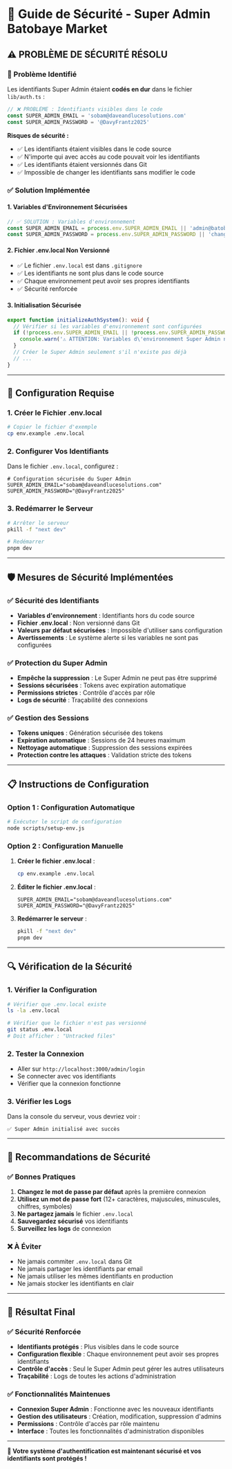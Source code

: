 # 🔐 Guide de Sécurité - Super Admin Batobaye Market

## ⚠️ **PROBLÈME DE SÉCURITÉ RÉSOLU**

### **🚨 Problème Identifié**
Les identifiants Super Admin étaient **codés en dur** dans le fichier `lib/auth.ts` :
```typescript
// ❌ PROBLÈME : Identifiants visibles dans le code
const SUPER_ADMIN_EMAIL = 'sobam@daveandlucesolutions.com'
const SUPER_ADMIN_PASSWORD = '@DavyFrantz2025'
```

**Risques de sécurité :**
- ✅ Les identifiants étaient visibles dans le code source
- ✅ N'importe qui avec accès au code pouvait voir les identifiants
- ✅ Les identifiants étaient versionnés dans Git
- ✅ Impossible de changer les identifiants sans modifier le code

### **✅ Solution Implémentée**

#### **1. Variables d'Environnement Sécurisées**
```typescript
// ✅ SOLUTION : Variables d'environnement
const SUPER_ADMIN_EMAIL = process.env.SUPER_ADMIN_EMAIL || 'admin@batobaye.com'
const SUPER_ADMIN_PASSWORD = process.env.SUPER_ADMIN_PASSWORD || 'change-me-immediately'
```

#### **2. Fichier .env.local Non Versionné**
- ✅ Le fichier `.env.local` est dans `.gitignore`
- ✅ Les identifiants ne sont plus dans le code source
- ✅ Chaque environnement peut avoir ses propres identifiants
- ✅ Sécurité renforcée

#### **3. Initialisation Sécurisée**
```typescript
export function initializeAuthSystem(): void {
  // Vérifier si les variables d'environnement sont configurées
  if (!process.env.SUPER_ADMIN_EMAIL || !process.env.SUPER_ADMIN_PASSWORD) {
    console.warn('⚠️ ATTENTION: Variables d\'environnement Super Admin non configurées!')
  }
  // Créer le Super Admin seulement s'il n'existe pas déjà
  // ...
}
```

---

## 🔧 **Configuration Requise**

### **1. Créer le Fichier .env.local**
```bash
# Copier le fichier d'exemple
cp env.example .env.local
```

### **2. Configurer Vos Identifiants**
Dans le fichier `.env.local`, configurez :
```env
# Configuration sécurisée du Super Admin
SUPER_ADMIN_EMAIL="sobam@daveandlucesolutions.com"
SUPER_ADMIN_PASSWORD="@DavyFrantz2025"
```

### **3. Redémarrer le Serveur**
```bash
# Arrêter le serveur
pkill -f "next dev"

# Redémarrer
pnpm dev
```

---

## 🛡️ **Mesures de Sécurité Implémentées**

### **✅ Sécurité des Identifiants**
- **Variables d'environnement** : Identifiants hors du code source
- **Fichier .env.local** : Non versionné dans Git
- **Valeurs par défaut sécurisées** : Impossible d'utiliser sans configuration
- **Avertissements** : Le système alerte si les variables ne sont pas configurées

### **✅ Protection du Super Admin**
- **Empêche la suppression** : Le Super Admin ne peut pas être supprimé
- **Sessions sécurisées** : Tokens avec expiration automatique
- **Permissions strictes** : Contrôle d'accès par rôle
- **Logs de sécurité** : Traçabilité des connexions

### **✅ Gestion des Sessions**
- **Tokens uniques** : Génération sécurisée des tokens
- **Expiration automatique** : Sessions de 24 heures maximum
- **Nettoyage automatique** : Suppression des sessions expirées
- **Protection contre les attaques** : Validation stricte des tokens

---

## 📋 **Instructions de Configuration**

### **Option 1 : Configuration Automatique**
```bash
# Exécuter le script de configuration
node scripts/setup-env.js
```

### **Option 2 : Configuration Manuelle**
1. **Créer le fichier .env.local** :
   ```bash
   cp env.example .env.local
   ```

2. **Éditer le fichier .env.local** :
   ```env
   SUPER_ADMIN_EMAIL="sobam@daveandlucesolutions.com"
   SUPER_ADMIN_PASSWORD="@DavyFrantz2025"
   ```

3. **Redémarrer le serveur** :
   ```bash
   pkill -f "next dev"
   pnpm dev
   ```

---

## 🔍 **Vérification de la Sécurité**

### **1. Vérifier la Configuration**
```bash
# Vérifier que .env.local existe
ls -la .env.local

# Vérifier que le fichier n'est pas versionné
git status .env.local
# Doit afficher : "Untracked files"
```

### **2. Tester la Connexion**
- Aller sur `http://localhost:3000/admin/login`
- Se connecter avec vos identifiants
- Vérifier que la connexion fonctionne

### **3. Vérifier les Logs**
Dans la console du serveur, vous devriez voir :
```
✅ Super Admin initialisé avec succès
```

---

## 🚨 **Recommandations de Sécurité**

### **✅ Bonnes Pratiques**
1. **Changez le mot de passe par défaut** après la première connexion
2. **Utilisez un mot de passe fort** (12+ caractères, majuscules, minuscules, chiffres, symboles)
3. **Ne partagez jamais** le fichier `.env.local`
4. **Sauvegardez sécurisé** vos identifiants
5. **Surveillez les logs** de connexion

### **❌ À Éviter**
- Ne jamais commiter `.env.local` dans Git
- Ne jamais partager les identifiants par email
- Ne jamais utiliser les mêmes identifiants en production
- Ne jamais stocker les identifiants en clair

---

## 🎯 **Résultat Final**

### **✅ Sécurité Renforcée**
- **Identifiants protégés** : Plus visibles dans le code source
- **Configuration flexible** : Chaque environnement peut avoir ses propres identifiants
- **Contrôle d'accès** : Seul le Super Admin peut gérer les autres utilisateurs
- **Traçabilité** : Logs de toutes les actions d'administration

### **✅ Fonctionnalités Maintenues**
- **Connexion Super Admin** : Fonctionne avec les nouveaux identifiants
- **Gestion des utilisateurs** : Création, modification, suppression d'admins
- **Permissions** : Contrôle d'accès par rôle maintenu
- **Interface** : Toutes les fonctionnalités d'administration disponibles

---

**🔐 Votre système d'authentification est maintenant sécurisé et vos identifiants sont protégés !** 